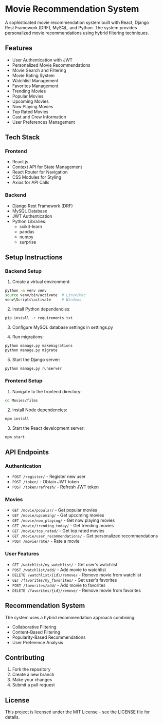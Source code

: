 # Movie Recommendation System

A sophisticated movie recommendation system built with React, Django Rest Framework (DRF), MySQL, and Python. The system provides personalized movie recommendations using hybrid filtering techniques.

## Features

- User Authentication with JWT
- Personalized Movie Recommendations
- Movie Search and Filtering
- Movie Rating System
- Watchlist Management
- Favorites Management
- Trending Movies
- Popular Movies
- Upcoming Movies
- Now Playing Movies
- Top Rated Movies
- Cast and Crew Information
- User Preferences Management

## Tech Stack

### Frontend
- React.js
- Context API for State Management
- React Router for Navigation
- CSS Modules for Styling
- Axios for API Calls

### Backend
- Django Rest Framework (DRF)
- MySQL Database
- JWT Authentication
- Python Libraries:
  - scikit-learn
  - pandas
  - numpy
  - surprise

## Setup Instructions

### Backend Setup

1. Create a virtual environment:
```bash
python -m venv venv
source venv/bin/activate  # Linux/Mac
venv\Scripts\activate     # Windows
```

2. Install Python dependencies:
```bash
pip install -r requirements.txt
```

3. Configure MySQL database settings in settings.py

4. Run migrations:
```bash
python manage.py makemigrations
python manage.py migrate
```

5. Start the Django server:
```bash
python manage.py runserver
```

### Frontend Setup

1. Navigate to the frontend directory:
```bash
cd Movies/films
```

2. Install Node dependencies:
```bash
npm install
```

3. Start the React development server:
```bash
npm start
```

## API Endpoints

### Authentication
- `POST /register/` - Register new user
- `POST /token/` - Obtain JWT token
- `POST /token/refresh/` - Refresh JWT token

### Movies
- `GET /movie/popular/` - Get popular movies
- `GET /movie/upcoming/` - Get upcoming movies
- `GET /movie/now_playing/` - Get now playing movies
- `GET /movie/trending_today/` - Get trending movies
- `GET /movie/top_rated/` - Get top rated movies
- `GET /movie/user_recommendations/` - Get personalized recommendations
- `POST /movie/rate/` - Rate a movie

### User Features
- `GET /watchlist/my_watchlist/` - Get user's watchlist
- `POST /watchlist/add/` - Add movie to watchlist
- `DELETE /watchlist/{id}/remove/` - Remove movie from watchlist
- `GET /favorites/my_favorites/` - Get user's favorites
- `POST /favorites/add/` - Add movie to favorites
- `DELETE /favorites/{id}/remove/` - Remove movie from favorites

## Recommendation System

The system uses a hybrid recommendation approach combining:
- Collaborative Filtering
- Content-Based Filtering
- Popularity-Based Recommendations
- User Preference Analysis

## Contributing

1. Fork the repository
2. Create a new branch
3. Make your changes
4. Submit a pull request

## License

This project is licensed under the MIT License - see the LICENSE file for details.
